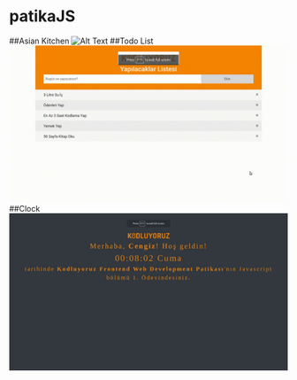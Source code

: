 # patikaJS
##Asian Kitchen
![Alt Text](https://github.com/Kodluyoruz/taskforce/raw/main/javascript/javascript-temel/odev3/figures/asiankitchen.gif)
##Todo List
![Alt Text](https://raw.githubusercontent.com/Kodluyoruz/taskforce/main/javascript/javascript-temel/odev2/figures/todolist.gif)
##Clock
<img src=https://raw.githubusercontent.com/Kodluyoruz/taskforce/main/javascript/javascript-temel/odev1/figures/clock.gif maxwidth=100% >
